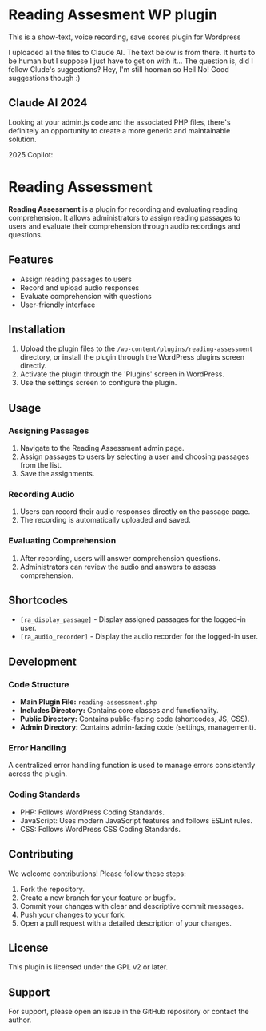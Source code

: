 # Reading Assesment WP plugin

This is a show-text, voice recording, save scores plugin for Wordpress

I uploaded all the files to Claude AI. The text below is from there. It hurts to be human but I suppose I just have to get on with it...
The question is, did I follow Clude's suggestions? Hey, I'm still hooman so Hell No! Good suggestions though :)

## Claude AI 2024
Looking at your admin.js code and the associated PHP files, there's definitely an opportunity to create a more generic and maintainable solution.

2025 Copilot:
# Reading Assessment

**Reading Assessment** is a plugin for recording and evaluating reading comprehension. It allows administrators to assign reading passages to users and evaluate their comprehension through audio recordings and questions.

## Features

- Assign reading passages to users
- Record and upload audio responses
- Evaluate comprehension with questions
- User-friendly interface

## Installation

1. Upload the plugin files to the `/wp-content/plugins/reading-assessment` directory, or install the plugin through the WordPress plugins screen directly.
2. Activate the plugin through the 'Plugins' screen in WordPress.
3. Use the settings screen to configure the plugin.

## Usage

### Assigning Passages

1. Navigate to the Reading Assessment admin page.
2. Assign passages to users by selecting a user and choosing passages from the list.
3. Save the assignments.

### Recording Audio

1. Users can record their audio responses directly on the passage page.
2. The recording is automatically uploaded and saved.

### Evaluating Comprehension

1. After recording, users will answer comprehension questions.
2. Administrators can review the audio and answers to assess comprehension.

## Shortcodes

- `[ra_display_passage]` - Display assigned passages for the logged-in user.
- `[ra_audio_recorder]` - Display the audio recorder for the logged-in user.

## Development

### Code Structure

- **Main Plugin File:** `reading-assessment.php`
- **Includes Directory:** Contains core classes and functionality.
- **Public Directory:** Contains public-facing code (shortcodes, JS, CSS).
- **Admin Directory:** Contains admin-facing code (settings, management).

### Error Handling

A centralized error handling function is used to manage errors consistently across the plugin.

### Coding Standards

- PHP: Follows WordPress Coding Standards.
- JavaScript: Uses modern JavaScript features and follows ESLint rules.
- CSS: Follows WordPress CSS Coding Standards.

## Contributing

We welcome contributions! Please follow these steps:

1. Fork the repository.
2. Create a new branch for your feature or bugfix.
3. Commit your changes with clear and descriptive commit messages.
4. Push your changes to your fork.
5. Open a pull request with a detailed description of your changes.

## License

This plugin is licensed under the GPL v2 or later.

## Support

For support, please open an issue in the GitHub repository or contact the author.
